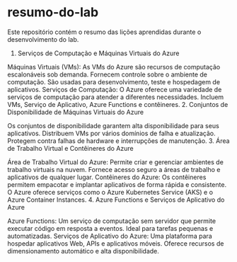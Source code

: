 # resumo-do-lab
Este repositório contém o resumo das lições aprendidas durante o desenvolvimento do lab.

1. Serviços de Computação e Máquinas Virtuais do Azure

Máquinas Virtuais (VMs):
As VMs do Azure são recursos de computação escalonáveis sob demanda.
Fornecem controle sobre o ambiente de computação.
São usadas para desenvolvimento, teste e hospedagem de aplicativos.
Serviços de Computação:
O Azure oferece uma variedade de serviços de computação para atender a diferentes necessidades.
Incluem VMs, Serviço de Aplicativo, Azure Functions e contêineres.
2. Conjuntos de Disponibilidade de Máquinas Virtuais do Azure

Os conjuntos de disponibilidade garantem alta disponibilidade para seus aplicativos.
Distribuem VMs por vários domínios de falha e atualização.
Protegem contra falhas de hardware e interrupções de manutenção.
3. Área de Trabalho Virtual e Contêineres do Azure

Área de Trabalho Virtual do Azure:
Permite criar e gerenciar ambientes de trabalho virtuais na nuvem.
Fornece acesso seguro a áreas de trabalho e aplicativos de qualquer lugar.
Contêineres do Azure:
Os contêineres permitem empacotar e implantar aplicativos de forma rápida e consistente.
O Azure oferece serviços como o Azure Kubernetes Service (AKS) e o Azure Container Instances.
4. Azure Functions e Serviços de Aplicativo do Azure

Azure Functions:
Um serviço de computação sem servidor que permite executar código em resposta a eventos.
Ideal para tarefas pequenas e automatizadas.
Serviços de Aplicativo do Azure:
Uma plataforma para hospedar aplicativos Web, APIs e aplicativos móveis.
Oferece recursos de dimensionamento automático e alta disponibilidade.
